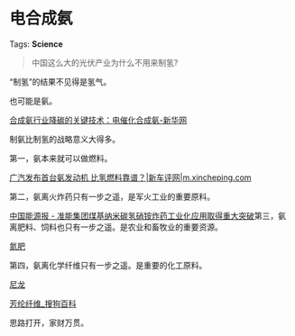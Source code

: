 # 电合成氨

Tags: **Science**

> 中国这么大的光伏产业为什么不用来制氢?



“制氢”的结果不见得是氢气。

也可能是氨。

[合成氨行业降碳的关键技术：电催化合成氨-新华网](https://link.zhihu.com/?target=http%3A//www.xinhuanet.com/science/2022-08/25/c_1310655844.htm)  


制氨比制氢的战略意义大得多。

第一，氨本来就可以做燃料。

[广汽发布首台氨发动机 比氢燃料靠谱？|新车评网|m.xincheping.com](https://link.zhihu.com/?target=https%3A//m.xincheping.com/cehua/141304.html)  


第二，氨离火炸药只有一步之遥，是军火工业的重要原料。

[中国能源报 - 准能集团煤基纳米碳氢硝铵炸药工业化应用取得重大突破](https://link.zhihu.com/?target=http%3A//paper.people.com.cn/zgnybwap/html/2024-01/08/content_26037066.htm)第三，氨离肥料、饲料也只有一步之遥。是农业和畜牧业的重要资源。

[氮肥](https://link.zhihu.com/?target=https%3A//baike.baidu.com/item/%25E6%25B0%25AE%25E8%2582%25A5/9609077)  


第四，氨离化学纤维只有一步之遥。是重要的化工原料。

[尼龙](https://link.zhihu.com/?target=https%3A//baike.baidu.com/item/%25E5%25B0%25BC%25E9%25BE%2599/1922772%3F_swebfr%3D220011)  


[芳纶纤维\_搜狗百科](https://link.zhihu.com/?target=https%3A//baike.sogou.com/m/fullLemma%3Flid%3D538827)  


思路打开，家财万贯。



